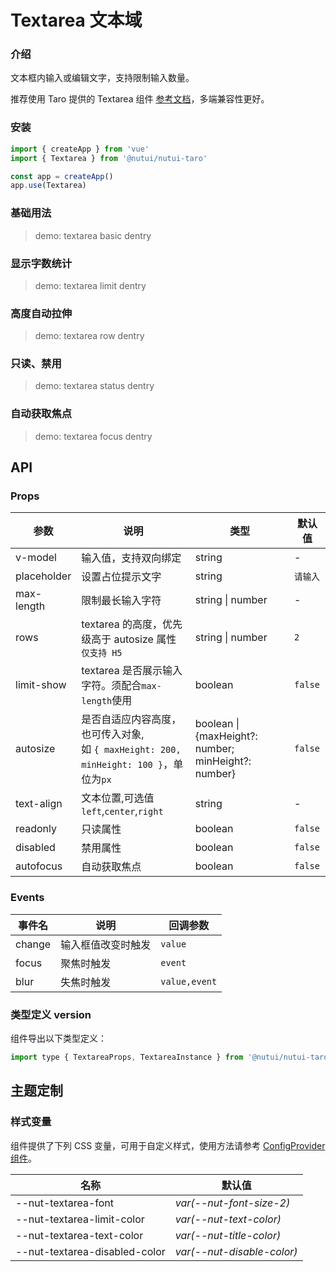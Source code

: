 # Textarea 文本域

### 介绍

文本框内输入或编辑文字，支持限制输入数量。

推荐使用 Taro 提供的 Textarea 组件 [参考文档](https://taro-docs.jd.com/docs/components/forms/textarea)，多端兼容性更好。

### 安装

```js
import { createApp } from 'vue'
import { Textarea } from '@nutui/nutui-taro'

const app = createApp()
app.use(Textarea)
```

### 基础用法

> demo: textarea basic dentry

### 显示字数统计

> demo: textarea limit dentry

### 高度自动拉伸

> demo: textarea row dentry

### 只读、禁用

> demo: textarea status dentry

### 自动获取焦点

> demo: textarea focus dentry

## API

### Props

| 参数 | 说明 | 类型 | 默认值 |
| --- | --- | --- | --- |
| v-model | 输入值，支持双向绑定 | string | - |
| placeholder | 设置占位提示文字 | string | `请输入` |
| max-length | 限制最长输入字符 | string \| number | - |
| rows | textarea 的高度，优先级高于 autosize 属性 `仅支持 H5` | string \| number | `2` |
| limit-show | textarea 是否展示输入字符。须配合`max-length`使用 | boolean | `false` |
| autosize | 是否自适应内容高度，也可传入对象, <br/> 如 `{ maxHeight: 200, minHeight: 100 }`，单位为`px` | boolean \| {maxHeight?: number; minHeight?: number} | `false` |
| text-align | 文本位置,可选值`left`,`center`,`right` | string | - |
| readonly | 只读属性 | boolean | `false` |
| disabled | 禁用属性 | boolean | `false` |
| autofocus | 自动获取焦点 | boolean | `false` |

### Events

| 事件名 | 说明 | 回调参数 |
| --- | --- | --- |
| change | 输入框值改变时触发 | `value` |
| focus | 聚焦时触发 | `event` |
| blur | 失焦时触发 | `value,event` |

### 类型定义 version

组件导出以下类型定义：

```js
import type { TextareaProps, TextareaInstance } from '@nutui/nutui-taro';
```

## 主题定制

### 样式变量

组件提供了下列 CSS 变量，可用于自定义样式，使用方法请参考 [ConfigProvider 组件](#/zh-CN/component/configprovider)。

| 名称 | 默认值 |
| --- | --- |
| --nut-textarea-font | _var(--nut-font-size-2)_ |
| --nut-textarea-limit-color | _var(--nut-text-color)_ |
| --nut-textarea-text-color | _var(--nut-title-color)_ |
| --nut-textarea-disabled-color | _var(--nut-disable-color)_ |
